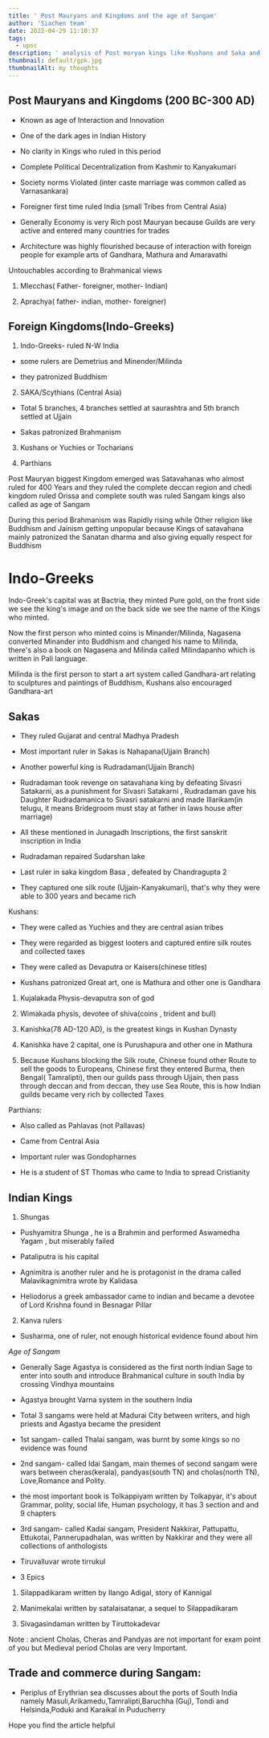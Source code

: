 ```yaml
---
title: ' Post Mauryans and Kingdoms and the age of Sangam'
author: 'Siachen team'
date: 2022-04-29 11:10:37
tags:
  - upsc
description: ' analysis of Post moryan kings like Kushans and Saka and a brief intro on the Sangam Age.'
thumbnail: default/gpk.jpg
thumbnailAlt: my thoughts
---
```


## Post Mauryans and Kingdoms (200 BC-300 AD)

  
  

-   Known as age of Interaction and Innovation
    
-   One of the dark ages in Indian History
    
-   No clarity in Kings who ruled in this period
    
-   Complete Political Decentralization from Kashmir to Kanyakumari
    
-   Society norms Violated (inter caste marriage was common called as Varnasankara)
    
-   Foreigner first time ruled India (small Tribes from Central Asia)
    
-   Generally Economy is very Rich post Mauryan because Guilds are very active and entered many countries for trades
    
-   Architecture was highly flourished because of interaction with foreign people for example arts of Gandhara, Mathura and Amaravathi
    

  

Untouchables according to Brahmanical views

  

1.  Mlecchas( Father- foreigner, mother- Indian)
    
2.  Aprachya( father- indian, mother- foreigner)
    

  
  

## Foreign Kingdoms(Indo-Greeks)

1.  Indo-Greeks- ruled N-W India
    

-   some rulers are Demetrius and Minender/Milinda
    
-   they patronized Buddhism
    

  

2.  SAKA/Scythians (Central Asia)
    

-   Total 5 branches, 4 branches settled at saurashtra and 5th branch settled at Ujjain
    
-   Sakas patronized Brahmanism
    

  

3.  Kushans or Yuchies or Tocharians
    

  

4.  Parthians
    

  
  

Post Mauryan biggest Kingdom emerged was Satavahanas who almost ruled for 400 Years and they ruled the complete deccan region and chedi kingdom ruled Orissa and complete south was ruled Sangam kings also called as age of Sangam

  

During this period Brahmanism was Rapidly rising while Other religion like Buddhism and Jainism getting unpopular because Kings of satavahana mainly patronized the Sanatan dharma and also giving equally respect for Buddhism

  

# Indo-Greeks

  

Indo-Greek's capital was at Bactria, they minted Pure gold, on the front side we see the king's image and on the back side we see the name of the Kings who minted.

  

Now the first person who minted coins is Minander/Milinda, Nagasena converted Minander into Buddhism and changed his name to Milinda, there's also a book on Nagasena and Milinda called Milindapanho which is written in Pali language.

  

Milinda is the first person to start a art system called Gandhara-art relating to sculptures and paintings of Buddhism, Kushans also encouraged Gandhara-art

  
  
  

## Sakas

-   They ruled Gujarat and central Madhya Pradesh
    
-   Most important ruler in Sakas is Nahapana(Ujjain Branch)
    
-   Another powerful king is Rudradaman(Ujjain Branch)
    
-   Rudradaman took revenge on satavahana king by defeating Sivasri Satakarni, as a punishment for Sivasri Satakarni , Rudradaman gave his Daughter Rudradamanica to Sivasri satakarni and made Illarikam(in telugu, it means Bridegroom must stay at father in laws house after marriage)
    
-   All these mentioned in Junagadh Inscriptions, the first sanskrit inscription in India
    
-   Rudradaman repaired Sudarshan lake
    
-   Last ruler in saka kingdom Basa , defeated by Chandragupta 2
    
-   They captured one silk route (Ujjain-Kanyakumari), that's why they were able to 300 years and became rich
    

  
  
  
  

Kushans:

  

-   They were called as Yuchies and they are central asian tribes
    
-   They were regarded as biggest looters and captured entire silk routes and collected taxes
    
-   They were called as Devaputra or Kaisers(chinese titles)
    
-   Kushans patronized Great art, one is Mathura and other one is Gandhara
    

  
  

1.  Kujalakada Physis-devaputra son of god
    
2.  Wimakada physis, devotee of shiva(coins , trident and bull)
    
3.  Kanishka(78 AD-120 AD), is the greatest kings in Kushan Dynasty
    
4.  Kanishka have 2 capital, one is Purushapura and other one in Mathura
    
5.  Because Kushans blocking the Silk route, Chinese found other Route to sell the goods to Europeans, Chinese first they entered Burma, then Bengal( Tamralipti), then our guilds pass through Ujjain, then pass through deccan and from deccan, they use Sea Route, this is how Indian guilds became very rich by collected Taxes
    

  

Parthians:

  

-   Also called as Pahlavas (not Pallavas)
    
-   Came from Central Asia
    
-   Important ruler was Gondopharnes
    
-   He is a student of ST Thomas who came to India to spread Cristianity
    

  
  
  
  

## Indian Kings

1.  Shungas
    

-   Pushyamitra Shunga , he is a Brahmin and performed Aswamedha Yagam , but miserably failed
    
-   Pataliputra is his capital
    
-   Agnimitra is another ruler and he is protagonist in the drama called Malavikagnimitra wrote by Kalidasa
    
-   Heliodorus a greek ambassador came to indian and became a devotee of Lord Krishna found in Besnagar Pillar
    

  

2.  Kanva rulers
    

-   Susharma, one of ruler, not enough historical evidence found about him
    

  
  

*Age of Sangam*

  

-   Generally Sage Agastya is considered as the first north Indian Sage to enter into south and introduce Brahmanical culture in south India by crossing Vindhya mountains
    
-   Agastya brought Varna system in the southern India
    
-   Total 3 sangams were held at Madurai City between writers, and high priests and Agastya became the president
    
-   1st sangam- called Thalai sangam, was burnt by some kings so no evidence was found
    
-   2nd sangam- called Idai Sangam, main themes of second sangam were wars between cheras(kerala), pandyas(south TN) and cholas(north TN), Love,Romance and Polity.
    
-   the most important book is Tolkappiyam written by Tolkapyar, it's about Grammar, polity, social life, Human psychology, it has 3 section and and 9 chapters
    
-   3rd sangam- called Kadai sangam, President Nakkirar, Pattupattu, Ettukotai, Pannerupadhalan, was written by Nakkirar and they were all collections of anthologists
    
-   Tiruvalluvar wrote tirrukul
    
-   3 Epics
    

1.  Silappadikaram written by Ilango Adigal, story of Kannigal
    
2.  Manimekalai written by satalaisatanar, a sequel to Silappadikaram
    
3.  Sivagasindaman written by Tiruttokadevar
    

Note : ancient Cholas, Cheras and Pandyas are not important for exam point of you but Medieval period Cholas are very Important.

  
  

## Trade and commerce during Sangam:

  

-   Periplus of Erythrian sea discusses about the ports of South India namely Masuli,Arikamedu,Tamralipti,Baruchha (Guj), Tondi and Helsinda,Poduki and Karaikal in Puducherry

Hope you find the article helpful